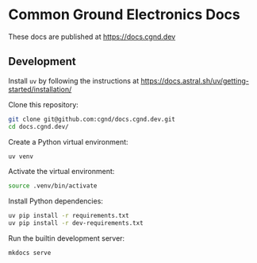 # Common Ground Electronics Docs

These docs are published at https://docs.cgnd.dev

## Development

Install `uv` by following the instructions at https://docs.astral.sh/uv/getting-started/installation/

Clone this repository:

```sh
git clone git@github.com:cgnd/docs.cgnd.dev.git
cd docs.cgnd.dev/
```

Create a Python virtual environment:

```sh
uv venv
```

Activate the virtual environment:

```sh
source .venv/bin/activate
```

Install Python dependencies:

```sh
uv pip install -r requirements.txt
uv pip install -r dev-requirements.txt
```

Run the builtin development server:

```sh
mkdocs serve
```

